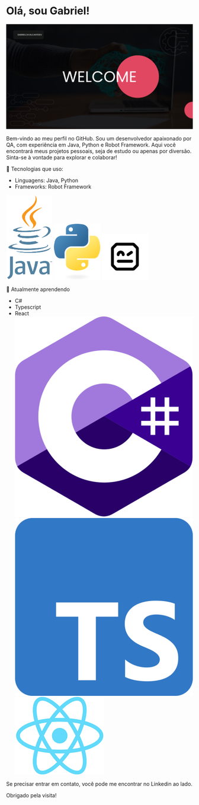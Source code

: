 # Olá, sou Gabriel!

<img src="assets/background.png"/>


Bem-vindo ao meu perfil no GitHub. Sou um desenvolvedor apaixonado por QA, com experiência em Java, Python e Robot Framework. Aqui você encontrará meus projetos pessoais, seja de estudo ou apenas por diversão. Sinta-se à vontade para explorar e colaborar!

🔧 Tecnologias que uso:
- Linguagens: Java, Python
- Frameworks: Robot Framework

<img src="assets/Java.svg" width= 125/> <img src="assets/python.png" width= 125/> <img src="assets/Robot-framework.png" width= 125/>

🌱 Atualmente aprendendo
- C#
- Typescript
- React
<img src="assets/Logo_C_sharp.svg"/><img src="assets/Typescript_logo.png"/><img src="assets/react.png"/>

Se precisar entrar em contato, você pode me encontrar no Linkedin ao lado.

Obrigado pela visita!


<!---
GabrielCavalcantiDev/GabrielCavalcantiDev is a ✨ special ✨ repository because its `README.md` (this file) appears on your GitHub profile.
You can click the Preview link to take a look at your changes.
--->
